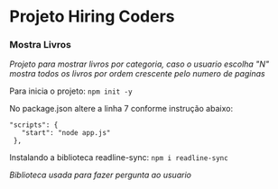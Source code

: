 # Projeto Hiring Coders 

### Mostra Livros 

*Projeto para mostrar livros por categoria, caso o usuario escolha "N" mostra todos os livros por ordem crescente pelo numero de paginas*

Para inicia o projeto:
`npm init -y`

No package.json altere a linha 7 conforme instrução abaixo:
 ````
 "scripts": {
    "start": "node app.js"
  },
````
Instalando a biblioteca readline-sync:
`npm i readline-sync`

*Biblioteca usada para fazer pergunta ao usuario*



 
